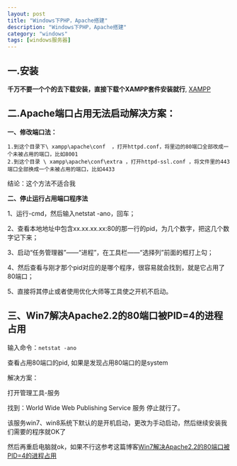```yaml
---
layout: post
title: "Windows下PHP，Apache搭建"
description: "Windows下PHP，Apache搭建"
category: "windows"
tags: [windows服务器]
---
```


<h2>一.安装</h2>

<p><strong>千万不要一个个的去下载安装，直接下载个XAMPP套件安装就行</strong>, <a href="https://www.apachefriends.org/download_success.html">XAMPP</a></p>

<h2>二.Apache端口占用无法启动解决方案：</h2>

<p><strong>一、修改端口法：</strong></p>

<pre><code>1.到这个目录下\ xampp\apache\conf  ，打开httpd.conf，将里边的80端口全部改成一个未被占用的端口，比如8001
2.到这个目录 \ xampp\apache\conf\extra ，打开httpd-ssl.conf ，将文件里的443端口全部换成一个未被占用的端口，比如4433
</code></pre>

<p>结论：这个方法不适合我</p>

<!--more-->

<p><strong>二、停止运行占用端口程序法</strong></p>

<p>1、运行-cmd，然后输入netstat -ano，回车；</p>

<p>2、查看本地地址中包含xx.xx.xx.xx:80的那一行的pid，为几个数字，把这几个数字记下来；</p>

<p>3、启动“任务管理器”——“进程”，在工具栏——“选择列”前面的框打上勾；</p>

<p>4、然后查看与刚才那个pid对应的是哪个程序，很容易就会找到，就是它占用了80端口；</p>

<p>5、直接将其停止或者使用优化大师等工具使之开机不启动。</p>

<h2>三、Win7解决Apache2.2的80端口被PID=4的进程占用</h2>

<p>输入命令：<code>netstat -ano</code></p>

<p>查看占用80端口的pid, 如果是发现占用80端口的是system</p>

<p>解决方案：</p>

<p>打开管理工具-服务</p>

<p>找到：World Wide Web Publishing Service 服务 停止就行了。</p>

<p>该服务win7、win8系统下默认的是开机启动，更改为手动启动，然后继续安装我们需要的程序就OK了</p>

<p>然后再重启电脑就ok，如果不行这参考这篇博客<a href="http://www.singlex.net/2467.html">Win7解决Apache2.2的80端口被PID=4的进程占用</a></p>
